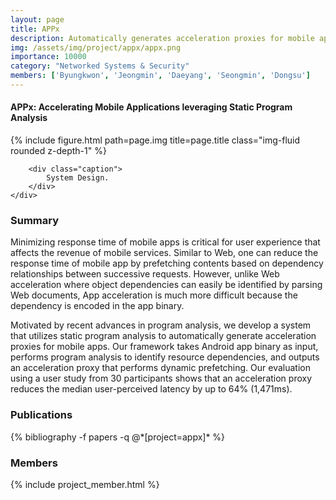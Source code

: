 ```yaml
---
layout: page
title: APPx
description: Automatically generates acceleration proxies for mobile apps
img: /assets/img/project/appx/appx.png
importance: 10000
category: "Networked Systems & Security"
members: ['Byungkwon', 'Jeongmin', 'Daeyang', 'Seongmin', 'Dongsu']
---
```

<h4>APPx: Accelerating Mobile Applications leveraging Static Program Analysis</h4>

<div class="row justify-content-sm-center">
    <div class="col-md mt-3 col-md-6">
        {% include figure.html path=page.img title=page.title class="img-fluid rounded z-depth-1" %}
        
        <div class="caption">
            System Design.
        </div>
    </div>
</div>

<h3>Summary</h3>
Minimizing response time of mobile apps is critical for user experience that affects the revenue of mobile services. Similar to Web, one can reduce the response time of mobile app by prefetching contents based on dependency relationships between successive requests. However, unlike Web acceleration where object dependencies can easily be identified by parsing Web documents, App acceleration is much more difficult because the dependency is encoded in the app binary.

Motivated by recent advances in program analysis, we develop a system that utilizes static program analysis to automatically generate acceleration proxies for mobile apps. Our framework takes Android app binary as input, performs program analysis to identify resource dependencies, and outputs an acceleration proxy that performs dynamic prefetching. Our evaluation using a user study from 30 participants shows that an acceleration proxy reduces the median user-perceived latency by up to 64% (1,471ms).

<h3>Publications</h3>
<div class="publications">
{% bibliography -f papers -q @*[project=appx]* %}
</div>

<h3>Members</h3>
{% include project_member.html %}
